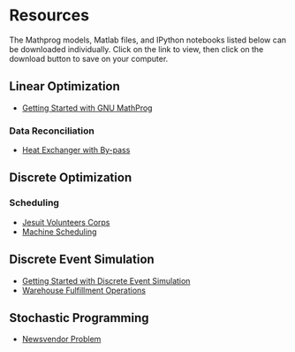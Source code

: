 Resources
========
The Mathprog models, Matlab files, and IPython notebooks listed below can be downloaded individually. Click on the link to view, then click on the download button to save on your computer.

## Linear Optimization
* [Getting Started with GNU MathProg](http://nbviewer.ipython.org/github/jckantor/CBE40455/blob/master/notebooks/Getting%20Started%20with%20GNU%20MathProg.ipynb)

### Data Reconciliation ##
* [Heat Exchanger with By-pass](http://nbviewer.ipython.org/github/jckantor/CBE40455/blob/master/notebooks/Data%20Reconciliation.ipynb)

## Discrete Optimization

### Scheduling ##
* [Jesuit Volunteers Corps](http://nbviewer.ipython.org/github/jckantor/CBE40455/blob/master/notebooks/Jesuit%20Volunteer%20Corps.ipynb)
* [Machine Scheduling](http://nbviewer.ipython.org/github/jckantor/CBE40455/blob/master/notebooks/Machine%20Scheduling.ipynb)

## Discrete Event Simulation
* [Getting Started with Discrete Event Simulation](http://nbviewer.ipython.org/github/jckantor/CBE40455/blob/master/notebooks/Getting%20Started%20with%20Discrete%20Event%20Simulation.ipynb)
* [Warehouse Fulfillment Operations](http://nbviewer.ipython.org/github/jckantor/CBE40455/blob/master/notebooks/Warehouse%20Fulfillment%20Operations.ipynb)

## Stochastic Programming #
* [Newsvendor Problem](http://nbviewer.ipython.org/github/jckantor/CBE40455/blob/master/notebooks/Newsvendor%20Problem.ipynb)

